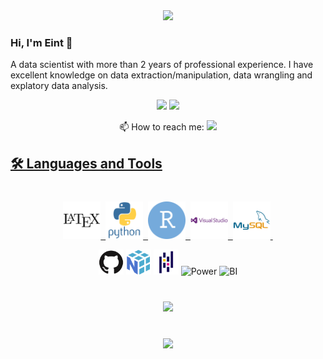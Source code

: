 <div id="header" align="center">
  <img src="https://media.giphy.com/media/v1.Y2lkPTc5MGI3NjExOTA4M2NhNjgzMWIwN2IzN2IyZjIwMmFlOTcwYzZkZWQzNTdiZmY1YiZlcD12MV9pbnRlcm5hbF9naWZzX2dpZklkJmN0PXM/2z956IUc3J0noEOXUL/giphy.gif" width="100"/>

</div>

### Hi, I'm Eint 👋  

A data scientist with more than 2 years of professional experience. I have excellent knowledge on data extraction/manipulation, data wrangling and explatory data analysis.

<p align='center'>
   <a href="https://github-readme-stats.vercel.app/api?username=eintkyi&show_icons=true&theme=merko&count_private=true"><img
           height=150
           src="https://github-readme-stats-liard-eight-74.vercel.app/api?username=eintkyi&show_icons=true&theme=merko&count_private=true"/></a>
   <a href="https://github.com/eintkyi/github-readme-stats"><img height=150
                                                                  src="https://github-readme-stats-liard-eight-74.vercel.app/api/top-langs/?username=eintkyi&layout=compact&show_icons=true&theme=dark"/></a>
</p>

<p align='center'>
   📫 How to reach me: <a href="https://www.linkedin.com/in/eintkyi/">
       <img src="https://img.shields.io/badge/linkedin-%230077B5.svg?&style=for-the-badge&logo=linkedin&logoColor=white"/>
  
</p>


## 🛠 Languages and Tools

<div align="center" style="margin: 40px 0">

  <img src="https://github.com/devicons/devicon/blob/master/icons/latex/latex-original.svg" title="Latex" alt="Latex" width="60" height="60"/>&nbsp;
  <img src="https://github.com/devicons/devicon/blob/master/icons/python/python-original-wordmark.svg"  title="Python" alt="Python" width="60" height="60"/>&nbsp;
  <img src="https://github.com/devicons/devicon/blob/master/icons/rstudio/rstudio-original.svg" title="R" alt="R" width="60" height="60"/>&nbsp;
  <img src="https://github.com/devicons/devicon/blob/master/icons/visualstudio/visualstudio-plain-wordmark.svg" title="VS" alt="VS" width="60" height="60"/>&nbsp;
  <img src="https://github.com/devicons/devicon/blob/master/icons/mysql/mysql-original-wordmark.svg" title="MySQL"  alt="MySQL" width="60" height="60"/>&nbsp;
   
   </a>
  <img src="https://github.com/devicons/devicon/blob/master/icons/github/github-original.svg" title="Git" alt="Git" width="40" height="40"/>
  <img src="https://github.com/devicons/devicon/blob/master/icons/numpy/numpy-original.svg" title="Numpy" alt="Numpy" width="40" height="40"/>
  <img src="https://github.com/devicons/devicon/blob/master/icons/pandas/pandas-original.svg" title="Pandas" alt="Pandas" width="40" height="40"/>
  <img src="https://github.com/marclelijveld/Power-BI-Icons/blob/main/SVG/Power-Automate-Colored.svg" title="Power" alt="Power" width="40" height="40"/>
  <img src="https://github.com/marclelijveld/Power-BI-Icons/blob/main/SVG/Power-BI.svg" title="BI" alt="BI" width="40" height="40"/>
  

<div align="center" style="margin: 40px 0">
   <a href="https://github.com/eintkyi/github-profile-views-counter">
       <img width="175px" src="https://komarev.com/ghpvc/?username=eintkyi&color=DE002D">
   </a>
</div>

<div id="footer" align="center">
  <img src="https://media.giphy.com/media/v1.Y2lkPTc5MGI3NjExN2Y1YmE2NTYxM2UxNmM4OTZiNzVjYzc3MzBhNzM4NDgyYjZjZDlhZCZlcD12MV9pbnRlcm5hbF9naWZzX2dpZklkJmN0PXM/2aJWj7YvyGLYjGtgbZ/giphy.gif" width="50"/>

</div>




